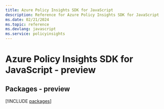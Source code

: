 ```yaml
---
title: Azure Policy Insights SDK for JavaScript
description: Reference for Azure Policy Insights SDK for JavaScript
ms.date: 02/21/2024
ms.topic: reference
ms.devlang: javascript
ms.service: policyinsights
---
```

# Azure Policy Insights SDK for JavaScript - preview
## Packages - preview
[!INCLUDE [packages](policy-insights-index.md)]